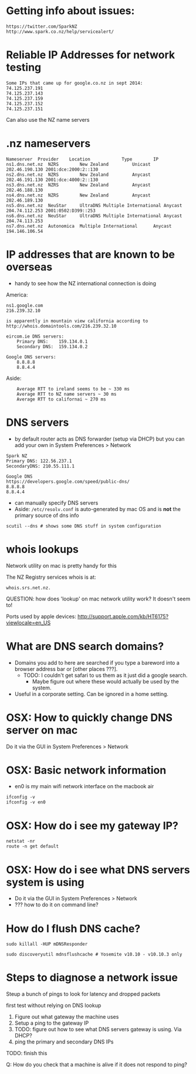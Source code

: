# Getting info about issues:

```
https://twitter.com/SparkNZ
http://www.spark.co.nz/help/servicealert/
```

# Reliable IP Addresses for network testing

```
Some IPs that came up for google.co.nz in sept 2014:
74.125.237.191
74.125.237.143
74.125.237.159
74.125.237.152
74.125.237.151
```

Can also use the NZ name servers

# .nz nameservers

```
Nameserver	Provider	Location			Type		IP
ns1.dns.net.nz	NZRS		New Zealand			Unicast		202.46.190.130 2001:dce:2000:2::130
ns2.dns.net.nz	NZRS		New Zealand			Anycast		202.46.191.130 2001:dce:4000:2::130
ns3.dns.net.nz	NZRS		New Zealand			Anycast		202.46.188.130
ns4.dns.net.nz	NZRS		New Zealand			Anycast		202.46.189.130
ns5.dns.net.nz	NeuStar 	UltraDNS Multiple International	Anycast		204.74.112.253 2001:0502:D399::253
ns6.dns.net.nz	NeuStar 	UltraDNS Multiple International	Anycast		204.74.113.253
ns7.dns.net.nz	Autonomica	Multiple International		Anycast		194.146.106.54
```

# IP addresses that are known to be overseas

* handy to see how the NZ international connection is doing

America:

```
ns1.google.com
216.239.32.10

is apparently in mountain view california according to
http://whois.domaintools.com/216.239.32.10
```


```
eircom.ie DNS servers:
    Primary DNS:    159.134.0.1
    Secondary DNS:  159.134.0.2

Google DNS servers:
    8.8.8.8
    8.8.4.4
```


Aside:
```
    Average RTT to ireland seems to be ~ 330 ms
    Average RTT to NZ name servers ~ 30 ms
    Average RTT to californai ~ 270 ms
```

# DNS servers

* by default router acts as DNS forwarder (setup via DHCP) but you can add your
  own in System Preferences > Network

```
Spark NZ
Primary DNS: 122.56.237.1
SecondaryDNS: 210.55.111.1

Google DNS
https://developers.google.com/speed/public-dns/
8.8.8.8
8.8.4.4
```

* can manually specify DNS servers
* Aside: `/etc/resolv.conf` is auto-generated by mac OS and is **not** the primary source of dns info

```
scutil --dns # shows some DNS stuff in system configuration
```

# whois lookups

Network utility on mac is pretty handy for this

The NZ Registry services whois is at:

```
whois.srs.net.nz.
```

QUESTION: how does 'lookup' on mac network utility work? It doesn't seem to!


Ports used by apple devices:
http://support.apple.com/kb/HT6175?viewlocale=en_US


# What are DNS search domains?

* Domains you add to here are searched if you type a bareword into a browser
address bar or [other places ???].
    * TODO: I couldn't get safari to us them as it just did a google search.
        * Maybe figure out where these would actually be used by the system.
* Useful in a corporate setting. Can be ignored in a home setting.

# OSX: How to quickly change DNS server on mac

Do it via the GUI in System Preferences > Network

# OSX: Basic network information

* en0 is my main wifi network interface on the macbook air

```
ifconfig -v
ifconfig -v en0
```

# OSX: How do i see my gateway IP?

```
netstat -nr
route -n get default
```

# OSX: How do i see what DNS servers system is using

* Do it via the GUI in System Preferences > Network
* ??? how to do it on command line?

# How do I flush DNS cache?

```
sudo killall -HUP mDNSResponder

sudo discoveryutil mdnsflushcache # Yosemite v10.10 - v10.10.3 only
```

# Steps to diagnose a network issue

Steup a bunch of pings to look for latency and dropped packets

first test without relying on DNS lookup

1. Figure out what gateway the machine uses
1. Setup a ping to the gateway IP
1. TODO: figure out how to see what DNS servers gateway is using. Via DHCP?
1. ping the primary and secondary DNS IPs

TODO: finish this

Q: How do you check that a machine is alive if it does not respond to ping?
